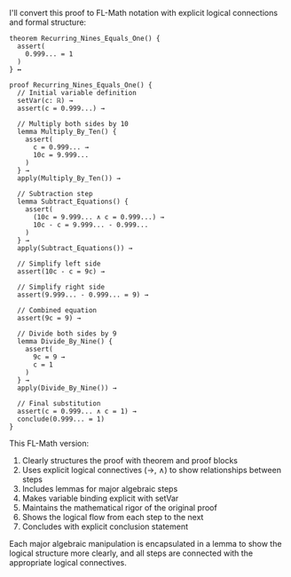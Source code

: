 I'll convert this proof to FL-Math notation with explicit logical connections and formal structure:

```
theorem Recurring_Nines_Equals_One() {
  assert(
    0.999... = 1
  )
} ↔

proof Recurring_Nines_Equals_One() {
  // Initial variable definition
  setVar(c: ℝ) →
  assert(c = 0.999...) →
  
  // Multiply both sides by 10
  lemma Multiply_By_Ten() {
    assert(
      c = 0.999... →
      10c = 9.999...
    )
  } →
  apply(Multiply_By_Ten()) →
  
  // Subtraction step
  lemma Subtract_Equations() {
    assert(
      (10c = 9.999... ∧ c = 0.999...) →
      10c - c = 9.999... - 0.999...
    )
  } →
  apply(Subtract_Equations()) →
  
  // Simplify left side
  assert(10c - c = 9c) →
  
  // Simplify right side
  assert(9.999... - 0.999... = 9) →
  
  // Combined equation
  assert(9c = 9) →
  
  // Divide both sides by 9
  lemma Divide_By_Nine() {
    assert(
      9c = 9 →
      c = 1
    )
  } →
  apply(Divide_By_Nine()) →
  
  // Final substitution
  assert(c = 0.999... ∧ c = 1) →
  conclude(0.999... = 1)
}
```

This FL-Math version:
1. Clearly structures the proof with theorem and proof blocks
2. Uses explicit logical connectives (→, ∧) to show relationships between steps
3. Includes lemmas for major algebraic steps
4. Makes variable binding explicit with setVar
5. Maintains the mathematical rigor of the original proof
6. Shows the logical flow from each step to the next
7. Concludes with explicit conclusion statement

Each major algebraic manipulation is encapsulated in a lemma to show the logical structure more clearly, and all steps are connected with the appropriate logical connectives.